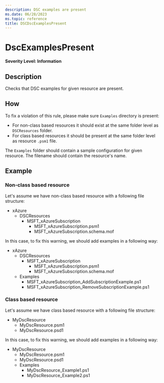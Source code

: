 ```yaml
---
description: DSC examples are present
ms.date: 06/28/2023
ms.topic: reference
title: DSCDscExamplesPresent
---
```

# DscExamplesPresent

**Severity Level: Information**

## Description

Checks that DSC examples for given resource are present.

## How

To fix a violation of this rule, please make sure `Examples` directory is present:

- For non-class based resources it should exist at the same folder level as `DSCResources` folder.
- For class based resources it should be present at the same folder level as resource `.psm1` file.

The `Examples` folder should contain a sample configuration for given resource. The filename should
contain the resource's name.

## Example

### Non-class based resource

Let's assume we have non-class based resource with a following file structure:

- xAzure
  - DSCResources
    - MSFT_xAzureSubscription
      - MSFT_xAzureSubscription.psm1
      - MSFT_xAzureSubscription.schema.mof

In this case, to fix this warning, we should add examples in a following way:

- xAzure
  - DSCResources
    - MSFT_xAzureSubscription
      - MSFT_xAzureSubscription.psm1
      - MSFT_xAzureSubscription.schema.mof
  - Examples
    - MSFT_xAzureSubscription_AddSubscriptionExample.ps1
    - MSFT_xAzureSubscription_RemoveSubscriptionExample.ps1

### Class based resource

Let's assume we have class based resource with a following file structure:

- MyDscResource
  - MyDscResource.psm1
  - MyDscResource.psd1

In this case, to fix this warning, we should add examples in a following way:

- MyDscResource
  - MyDscResource.psm1
  - MyDscResource.psd1
  - Examples
    - MyDscResource_Example1.ps1
    - MyDscResource_Example2.ps1

